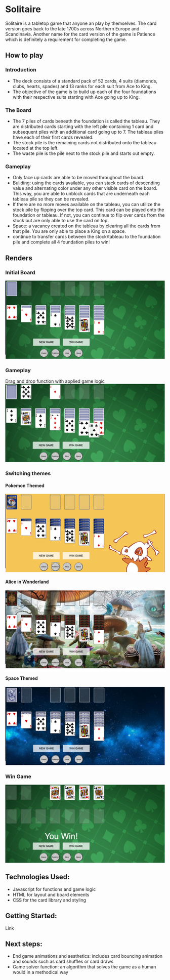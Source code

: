 # Solitaire
Solitaire is a tabletop game that anyone an play by themselves.  The card version goes back to the late 1700s across Northern Europe and Scandinavia.  Another name for the card version of the game is Patience which is definitely a requirement for completing the game.

## How to play
### Introduction
- The deck consists of a standard pack of 52 cards, 4 suits (diamonds, clubs, hearts, spades) and 13 ranks for each suit from Ace to King.
- The objective of the game is to build up each of the four foundations with their respective suits starting with Ace going up to King.

### The Board
- The 7 piles of cards beneath the foundation is called the tableau. They are distributed cards starting with the left pile containing 1 card and subsequent piles with an additional card going up to 7.  The tableau piles have each of their first cards revealed.  
- The stock pile is the remaining cards not distributed onto the tableau located at the top left.
- The waste pile is the pile next to the stock pile and starts out empty.

### Gameplay
- Only face up cards are able to be moved throughout the board.
- Building: using the cards available, you can stack cards of descending value and alternating color under any other visible card on the board.  This way, you are able to unblock cards that are underneath each tableau pile so they can be revealed.
- If there are no more moves available on the tableau, you can utilize the stock pile by flipping over the top card.  This card can be played onto the foundation or tableau.  If not, you can continue to flip over cards from the stock but are only able to use the card on top.
- Space: a vacancy created on the tableau by clearing all the cards from that pile.  You are only able to place a King on a space.
- continue to transfer cards between the stock/tableau to the foundation pile and complete all 4 foundation piles to win!


## Renders
### Initial Board
![Inital Board](./images/readme/initial.png)
### Gameplay
Drag and drop function with applied game logic
![Gameplay](./images/readme/gameplay.png)
### Switching themes
#### Pokemon Themed
![Pokemon](./images/readme/pokemon.png)
#### Alice in Wonderland
![alice](./images/readme/alice.png)
#### Space Themed
![space](./images/readme/space.png)
### Win Game
![win](./images/readme/win.png)

## Technologies Used:
- Javascript for functions and game logic
- HTML for layout and board elements
- CSS for the card library and styling

## Getting Started:
Link

## Next steps:
- End game animations and aesthetics: includes card bouncing animation and sounds such as card shuffles or card draws
- Game solver function: an algorithm that solves the game as a human would in a methodical way
